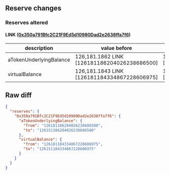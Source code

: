## Reserve changes

### Reserves altered

#### LINK ([0x350a791Bfc2C21F9Ed5d10980Dad2e2638ffa7f6](https://optimistic.etherscan.io/address/0x350a791Bfc2C21F9Ed5d10980Dad2e2638ffa7f6))

| description | value before | value after |
| --- | --- | --- |
| aTokenUnderlyingBalance | 126,181.1862 LINK [126181186204026238686500] | 126,151.1862 LINK [126151186204026238686500] |
| virtualBalance | 126,181.1843 LINK [126181184334867228606975] | 126,151.1843 LINK [126151184334867228606975] |


## Raw diff

```json
{
  "reserves": {
    "0x350a791Bfc2C21F9Ed5d10980Dad2e2638ffa7f6": {
      "aTokenUnderlyingBalance": {
        "from": "126181186204026238686500",
        "to": "126151186204026238686500"
      },
      "virtualBalance": {
        "from": "126181184334867228606975",
        "to": "126151184334867228606975"
      }
    }
  }
}
```